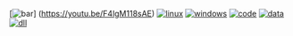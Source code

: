 [![bar](https://cloud.githubusercontent.com/assets/19840443/25200350/4d0039c2-254e-11e7-906d-5fd63c3f76ee.png)]
(https://youtu.be/F4lgM118sAE)
[![linux](https://cloud.githubusercontent.com/assets/19840443/25199468/3b54c178-254b-11e7-9d29-7f582afc42d9.png)](https://drive.google.com/uc?export=download&confirm=3UzI&id=0B36D1JHNNqr-eGZzWnhNNkZxYzA)
[![windows](https://cloud.githubusercontent.com/assets/19840443/25199497/515257ba-254b-11e7-89d8-d3ce908ba02f.png)](https://drive.google.com/uc?export=download&confirm=KQ5K&id=0B36D1JHNNqr-RTE1dTZCQ1FkNms)
[![code](https://cloud.githubusercontent.com/assets/19840443/25199629/bf2eb86e-254b-11e7-9cf7-52199eaf50a6.png)](https://drive.google.com/uc?export=download&id=0B36D1JHNNqr-LVhidzZnQjFEZ0U)
[![data](https://cloud.githubusercontent.com/assets/19840443/25199526/682e43b8-254b-11e7-889f-d61a7ce0aa80.png)](https://drive.google.com/uc?export=download&confirm=vo3V&id=0B36D1JHNNqr-eTZUOHJsVDBFczg)
[![dll](https://cloud.githubusercontent.com/assets/19840443/25199506/5bf2a698-254b-11e7-95b0-1d6e6e1d33d6.png)](https://drive.google.com/uc?export=download&id=0B36D1JHNNqr-YmJhaWxXWUdDM3c)
